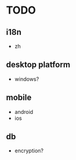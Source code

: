# TODO

## i18n
- zh

## desktop platform
- windows?

## mobile
- android
- ios

## db
- encryption?

